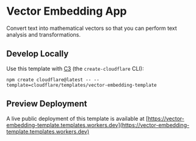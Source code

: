 # Vector Embedding App

Convert text into mathematical vectors so that you can perform text analysis and transformations.

## Develop Locally

Use this template with [C3](https://developers.cloudflare.com/pages/get-started/c3/) (the `create-cloudflare` CLI):

```
npm create cloudflare@latest -- --template=cloudflare/templates/vector-embedding-template
```

## Preview Deployment

A live public deployment of this template is available at [https://vector-embedding-template.templates.workers.dev](https://vector-embedding-template.templates.workers.dev)
